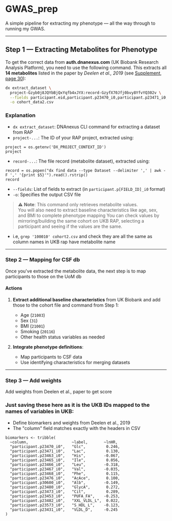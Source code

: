 # GWAS_prep
A simple pipeline for extracting my phenotype — all the way through to running my GWAS.

---

## Step 1 — Extracting Metabolites for Phenotype

To get the correct data from **auth.dnanexus.com** (UK Biobank Research Analysis Platform), you need to use the following command. This extracts all **14 metabolites** listed in the paper by *Deelen et al., 2019* (see [Supplement, page 30](https://static-content.springer.com/esm/art%3A10.1038%2Fs41467-019-11311-9/MediaObjects/41467_2019_11311_MOESM1_ESM.pdf)):

```bash
dx extract_dataset \
  project-Gzyb0j8JQYbBjQxYqfb4xJYX:record-GzyfX70Jfj0bvy8YfvYQ302v \
  --fields participant.eid,participant.p23470_i0,participant.p23471_i0,participant.p23463_i0,participant.p23465_i0,participant.p23466_i0,participant.p23467_i0,participant.p23468_i0,participant.p23476_i0,participant.p30600_i0,participant.p23480_i0,participant.p23473_i0,participant.p23453_i0,participant.p23482_i0,participant.p23573_i0,participant.p23431_i0 \
  -o cohort_data2.csv
```

### Explanation

- `dx extract_dataset`: DNAnexus CLI command for extracting a dataset from RAP  
- `project-...`: The ID of your RAP project, extracted using:
```
project = os.getenv('DX_PROJECT_CONTEXT_ID')
project
```
- `record-...`: The file record (metabolite dataset), extracted using:
```
record = os.popen("dx find data --type Dataset --delimiter ',' | awk -F ',' '{print $5}'").read().rstrip()
record
```
- `--fields`: List of fields to extract (in `participant.p[FIELD_ID]_i0` format)  
- `-o`: Specifies the output CSV file  

> ⚠️ **Note**: This command only retrieves metabolite values.  
> You will also need to extract baseline characteristics like age, sex, and BMI to complete phenotype mapping
> You can check values by mirroring/building the same cohort on UKB RAP, selecting a participant and seeing if the values are the same.
  - i.e, `grep '100010' cohort2.csv` and check they are all the same as column names in UKB rap have metabolite name

---

### Step 2 — Mapping for CSF db

Once you've extracted the metabolite data, the next step is to map participants to those on the UoM db
#### Actions

1. **Extract additional baseline characteristics** from UK Biobank and add those to the cohort file and command from Step 1:
   - Age (`21003`)
   - Sex (`31`)
   - BMI (`21001`)
   - Smoking (`20116`)
   - Other health status variables as needed

2. **Integrate phenotype definitions**:
   - Map participants to CSF data
   - Use identifying characteristics for merging datasets

---

### Step 3 — Add weights
Add weights from Deelen et al., paper to get score 

### Just saving these here as it is the UKB IDs mapped to the names of variables in UKB: 
- Define biomarkers and weights from Deelen et al., 2019
- The "column" field matches exactly with the headers in CSV
```
biomarkers <- tribble(
  ~column,                   ~label,       ~lnHR,
  "participant.p23470_i0",   "Glc",         0.246,
  "participant.p23471_i0",   "Lac",         0.130,
  "participant.p23463_i0",   "His",        -0.067,
  "participant.p23465_i0",   "Ile",         0.056,
  "participant.p23466_i0",   "Leu",        -0.318,
  "participant.p23467_i0",   "Val",        -0.035,
  "participant.p23468_i0",   "Phe",         0.115,
  "participant.p23476_i0",   "AcAce",       0.100,
  "participant.p30600_i0",   "Alb",        -0.149,
  "participant.p23480_i0",   "GlycA",       0.272,
  "participant.p23473_i0",   "Cit",         0.289,
  "participant.p23453_i0",   "PUFA_FA",    -0.253,
  "participant.p23482_i0",   "XXL_VLDL_L",  0.022,
  "participant.p23573_i0",   "S_HDL_L",    -0.123,
  "participant.p23431_i0",   "VLDL_D",     -0.245
)
```
